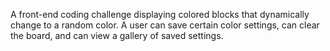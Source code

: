 A front-end coding challenge displaying colored blocks that dynamically change to a random color. A user can save certain color settings, can clear the board, and can view a gallery of saved settings.
